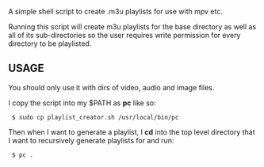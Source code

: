 A simple shell script to create .m3u playlists for use with mpv etc.

Running this script will create m3u playlists for the base directory
as well as all of its sub-directories so the user requires write
permission for every directory to be playlisted.

## USAGE

You should only use it with dirs of video, audio and image files.

I copy the script into my $PATH as **pc** like so:

```
 $ sudo cp playlist_creator.sh /usr/local/bin/pc
```

Then when I want to generate a playlist, I **cd** into the top level
directory that I want to recursively generate playlists for and run:

```
 $ pc .
```

